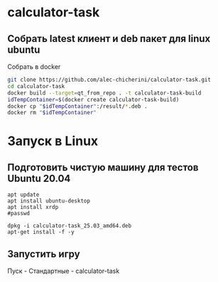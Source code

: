 # calculator-task

<!--Собрать клиент и deb пакет для linux-->
## Собрать latest клиент и deb пакет для linux ubuntu
Собрать в docker 
```bash
git clone https://github.com/alec-chicherini/calculator-task.git
cd calculator-task
docker build --target=qt_from_repo . -t calculator-task-build
idTempContainer=$(docker create calculator-task-build)
docker cp "$idTempContainer":/result/*.deb .
docker rm "$idTempContainer"
```

# Запуск в Linux
## Подготовить чистую машину для тестов Ubuntu 20.04
```
apt update
apt install ubuntu-desktop
apt install xrdp
#passwd

dpkg -i calculator-task_25.03_amd64.deb
apt-get install -f -y
```
## Запустить игру
Пуск - Стандартные - calculator-task
 